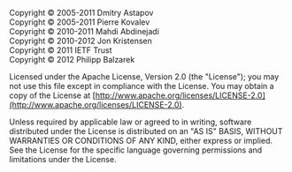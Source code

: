 Copyright © 2005-2011 Dmitry Astapov  
Copyright © 2005-2011 Pierre Kovalev  
Copyright © 2010-2011 Mahdi Abdinejadi  
Copyright © 2010-2012 Jon Kristensen  
Copyright © 2011      IETF Trust  
Copyright © 2012      Philipp Balzarek  

Licensed under the Apache License, Version 2.0 (the "License"); you may not use
this file except in compliance with the License. You may obtain a copy of the
License at
[http://www.apache.org/licenses/LICENSE-2.0](http://www.apache.org/licenses/LICENSE-2.0).

Unless required by applicable law or agreed to in writing, software distributed
under the License is distributed on an "AS IS" BASIS, WITHOUT WARRANTIES OR
CONDITIONS OF ANY KIND, either express or implied. See the License for the
specific language governing permissions and limitations under the License.
